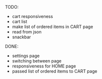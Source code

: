 TODO:
- cart responsiveness
- cart list
- make list of ordered items in CART page
- read from json
- snackbar

DONE:
- settings page
- switching between page
- responsiveness for HOME page
- passed list of ordered items to CART page
